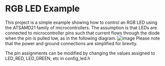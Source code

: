 # RGB LED Example
This project is a simple example showing how to control an RGB LED using the ATSAMD21 family of microcontrollers. The assumption is that LEDs are connected to microcontroller pins such that current flows through the diode when the pin is pulled low, as in the following diagram. 
![image](https://github.com/user-attachments/assets/7f4d4eec-46d7-416f-94c8-c2b395152ba3)
Please note that the power and ground connections are simplified for brevity.

The pin assignments can be modified by changing the values assigned to LED_RED, LED_GREEN, etc in config_led.h
